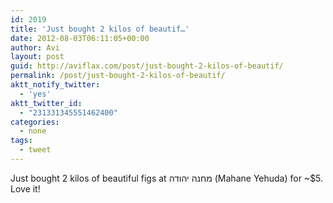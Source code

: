 ```yaml
---
id: 2019
title: 'Just bought 2 kilos of beautif…'
date: 2012-08-03T06:11:05+00:00
author: Avi
layout: post
guid: http://aviflax.com/post/just-bought-2-kilos-of-beautif/
permalink: /post/just-bought-2-kilos-of-beautif/
aktt_notify_twitter:
  - 'yes'
aktt_twitter_id:
  - "231331345551462400"
categories:
  - none
tags:
  - tweet
---
```

Just bought 2 kilos of beautiful figs at מחנה יהודה (Mahane Yehuda) for ~$5. Love it!
